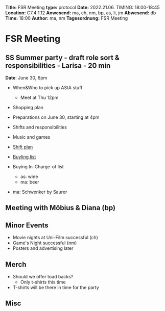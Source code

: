 **Title:** FSR Meeting
**type:** protocol
**Date:** 2022.21.06. TIMING: 18:00-18:45
**Location:** C7.4 1.12 
**Anwesend:** ma, ch, nm, bp, as, li, jm
**Abwesend:** db
**Time:** 18:00
**Author:** ma, nm
**Tagesordnung:** FSR Meeting
# FSR Meeting


## SS Summer party - draft role sort & responsibilities - Larisa - 20 min
**Date**: June 30, 6pm
- When&Who to pick up AStA stuff
    - Meet at Thu 12pm
- Shopping plan
- Preparations on June 30, starting at 4pm
- Shifts and responsibilities
- Music and games

- [Shift plan](https://docs.google.com/spreadsheets/d/1Ga9e-CfxdnypPnaGx49lMK-I7MIU0PCOxIZhWJGaNmM/edit#gid=0)
- [Buyling list]()
- Buying In-Charge-of list
    - as: wine
    - ma: beer
- ma: Schwenker by Saurer

## Meeting with Möbius & Diana (bp)

## Minor Events
- Movie nights at Uni-Film successful (ch)
- Game's Night successful (nm)
- Posters and advertising later

## Merch

- Should we offer toad backs?
    - Only t-shirts this time
- T-shirts will be there in time for the party

## Misc
